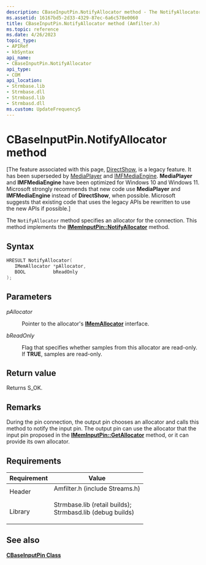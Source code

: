 ```yaml
---
description: CBaseInputPin.NotifyAllocator method - The NotifyAllocator method specifies an allocator for the connection. This method implements the IMemInputPin::NotifyAllocator method.
ms.assetid: 16167bd5-2d33-4329-87ec-6a6c578e0060
title: CBaseInputPin.NotifyAllocator method (Amfilter.h)
ms.topic: reference
ms.date: 4/26/2023
topic_type: 
- APIRef
- kbSyntax
api_name: 
- CBaseInputPin.NotifyAllocator
api_type: 
- COM
api_location: 
- Strmbase.lib
- Strmbase.dll
- Strmbasd.lib
- Strmbasd.dll
ms.custom: UpdateFrequency5
---
```


# CBaseInputPin.NotifyAllocator method

\[The feature associated with this page, [DirectShow](/windows/win32/directshow/directshow), is a legacy feature. It has been superseded by [MediaPlayer](/uwp/api/Windows.Media.Playback.MediaPlayer) and [IMFMediaEngine](/windows/win32/api/mfmediaengine/nn-mfmediaengine-imfmediaengine). **MediaPlayer** and **IMFMediaEngine** have been optimized for Windows 10 and Windows 11. Microsoft strongly recommends that new code use **MediaPlayer** and **IMFMediaEngine** instead of **DirectShow**, when possible. Microsoft suggests that existing code that uses the legacy APIs be rewritten to use the new APIs if possible.\]

The `NotifyAllocator` method specifies an allocator for the connection. This method implements the [**IMemInputPin::NotifyAllocator**](/windows/desktop/api/Strmif/nf-strmif-imeminputpin-notifyallocator) method.

## Syntax


```C++
HRESULT NotifyAllocator(
   IMemAllocator *pAllocator,
   BOOL          bReadOnly
);
```



## Parameters

<dl> <dt>

*pAllocator* 
</dt> <dd>

Pointer to the allocator's [**IMemAllocator**](/windows/desktop/api/Strmif/nn-strmif-imemallocator) interface.

</dd> <dt>

*bReadOnly* 
</dt> <dd>

Flag that specifies whether samples from this allocator are read-only. If **TRUE**, samples are read-only.

</dd> </dl>

## Return value

Returns S\_OK.

## Remarks

During the pin connection, the output pin chooses an allocator and calls this method to notify the input pin. The output pin can use the allocator that the input pin proposed in the [**IMemInputPin::GetAllocator**](/windows/desktop/api/Strmif/nf-strmif-imeminputpin-getallocator) method, or it can provide its own allocator.

## Requirements



| Requirement | Value |
|--------------------|--------------------------------------------------------------------------------------------------------------------------------------------------------------------------------------------|
| Header<br/>  | <dl> <dt>Amfilter.h (include Streams.h)</dt> </dl>                                                                                  |
| Library<br/> | <dl> <dt>Strmbase.lib (retail builds); </dt> <dt>Strmbasd.lib (debug builds)</dt> </dl> |



## See also

<dl> <dt>

[**CBaseInputPin Class**](cbaseinputpin.md)
</dt> </dl>

 

 




